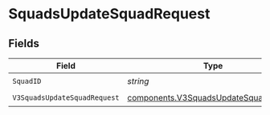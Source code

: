 # SquadsUpdateSquadRequest


## Fields

| Field                                                                                          | Type                                                                                           | Required                                                                                       | Description                                                                                    |
| ---------------------------------------------------------------------------------------------- | ---------------------------------------------------------------------------------------------- | ---------------------------------------------------------------------------------------------- | ---------------------------------------------------------------------------------------------- |
| `SquadID`                                                                                      | *string*                                                                                       | :heavy_check_mark:                                                                             | N/A                                                                                            |
| `V3SquadsUpdateSquadRequest`                                                                   | [components.V3SquadsUpdateSquadRequest](../../models/components/v3squadsupdatesquadrequest.md) | :heavy_check_mark:                                                                             | N/A                                                                                            |